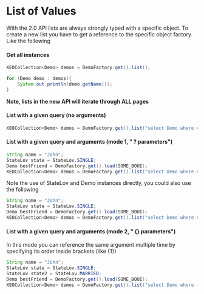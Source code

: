 # List of Values

With the 2.0 API lists are always strongly typed with a specific object. To create a new list you have to get a reference to the specific object factory. Like the following

#### Get all instances
```java
XEOCollection<Demo> demos = DemoFactory.get().list();

for (Demo demo : demos){
	System.out.println(demo.getName());
}

```

**Note, lists in the new API will iterate through ALL pages**

#### List with a given query (no arguments)

```java
XEOCollection<Demo> demos = DemoFactory.get().list("select Demo where creator = CTX_PERFORMER_BOUI");

```

#### List with a given query and arguments (mode 1, " ? parameters")

```java
String name = "John";
StateLov state = StateLov.SINGLE;
Demo bestFriend = DemoFactory.get().load(SOME_BOUI);
XEOCollection<Demo> demos = DemoFactory.get().list("select Demo where name = ? and state = ? and bestFriend = ?", name, state, bestFriend);

```
Note the use of StateLov and Demo instances directly, you could also use the following
```java
String name = "John";
StateLov state = StateLov.SINGLE;
Demo bestFriend = DemoFactory.get().load(SOME_BOUI);
XEOCollection<Demo> demos = DemoFactory.get().list("select Demo where name = ? and state = ? and bestFriend = ?", name, state.getValue(), bestFriend.getBoui());
```


#### List with a given query and arguments (mode 2, " {} parameters")

In this mode you can reference the same argument multiple time by specifying its order inside brackets (like {1})

```java
String name = "John";
StateLov state = StateLov.SINGLE;
StateLov state2 = StateLov.MARRIED;
Demo bestFriend = DemoFactory.get().load(SOME_BOUI);
XEOCollection<Demo> demos = DemoFactory.get().list("select Demo where (name = {1} and state = {2}) or (name = {1} and state = {3}) , name, state, state2 );

```
